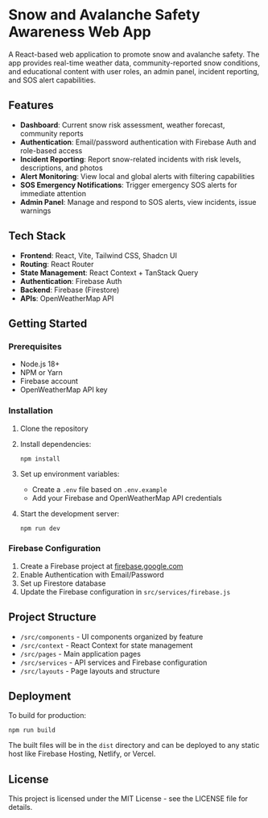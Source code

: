 # Snow and Avalanche Safety Awareness Web App

A React-based web application to promote snow and avalanche safety. The app provides real-time weather data, community-reported snow conditions, and educational content with user roles, an admin panel, incident reporting, and SOS alert capabilities.

## Features

- **Dashboard**: Current snow risk assessment, weather forecast, community reports
- **Authentication**: Email/password authentication with Firebase Auth and role-based access
- **Incident Reporting**: Report snow-related incidents with risk levels, descriptions, and photos
- **Alert Monitoring**: View local and global alerts with filtering capabilities 
- **SOS Emergency Notifications**: Trigger emergency SOS alerts for immediate attention
- **Admin Panel**: Manage and respond to SOS alerts, view incidents, issue warnings

## Tech Stack

- **Frontend**: React, Vite, Tailwind CSS, Shadcn UI
- **Routing**: React Router
- **State Management**: React Context + TanStack Query
- **Authentication**: Firebase Auth
- **Backend**: Firebase (Firestore)
- **APIs**: OpenWeatherMap API

## Getting Started

### Prerequisites

- Node.js 18+
- NPM or Yarn
- Firebase account
- OpenWeatherMap API key

### Installation

1. Clone the repository
2. Install dependencies:
   ```
   npm install
   ```
3. Set up environment variables:
   - Create a `.env` file based on `.env.example`
   - Add your Firebase and OpenWeatherMap API credentials

4. Start the development server:
   ```
   npm run dev
   ```

### Firebase Configuration

1. Create a Firebase project at [firebase.google.com](https://firebase.google.com)
2. Enable Authentication with Email/Password
3. Set up Firestore database
4. Update the Firebase configuration in `src/services/firebase.js`

## Project Structure

- `/src/components` - UI components organized by feature
- `/src/context` - React Context for state management
- `/src/pages` - Main application pages
- `/src/services` - API services and Firebase configuration
- `/src/layouts` - Page layouts and structure

## Deployment

To build for production:

```
npm run build
```

The built files will be in the `dist` directory and can be deployed to any static host like Firebase Hosting, Netlify, or Vercel.

## License

This project is licensed under the MIT License - see the LICENSE file for details.
